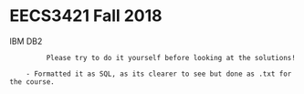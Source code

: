 # EECS3421 Fall 2018
IBM DB2


			 Please try to do it yourself before looking at the solutions!

		- Formatted it as SQL, as its clearer to see but done as .txt for the course. 
